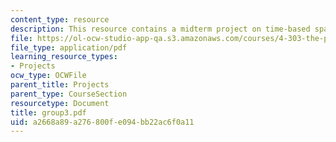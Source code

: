 ```yaml
---
content_type: resource
description: This resource contains a midterm project on time-based space psychogeography.
file: https://ol-ocw-studio-app-qa.s3.amazonaws.com/courses/4-303-the-production-of-space-art-architecture-and-urbanism-in-dialogue-fall-2006/a2668a89a276800fe094bb22ac6f0a11_group3.pdf
file_type: application/pdf
learning_resource_types:
- Projects
ocw_type: OCWFile
parent_title: Projects
parent_type: CourseSection
resourcetype: Document
title: group3.pdf
uid: a2668a89-a276-800f-e094-bb22ac6f0a11
---
```

